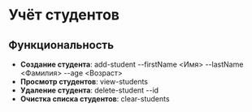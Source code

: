 # Учёт студентов

## Функциональность
- **Создание студента**: add-student --firstName <Имя> --lastName <Фамилия> --age <Возраст>
- **Просмотр студентов**: view-students
- **Удаление студента**: delete-student --id <ID>
- **Очистка списка студентов**: clear-students